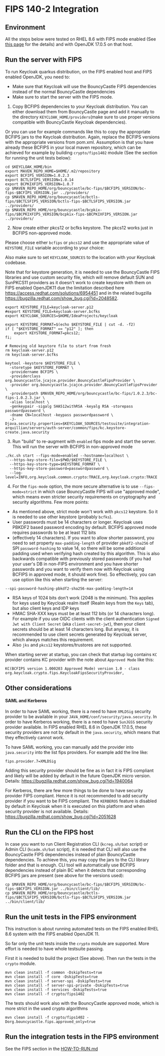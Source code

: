 FIPS 140-2 Integration
======================

Environment
-----------
All the steps below were tested on RHEL 8.6 with FIPS mode enabled (See [this page](https://access.redhat.com/documentation/en-us/red_hat_enterprise_linux/8/html/security_hardening/assembly_installing-a-rhel-8-system-with-fips-mode-enabled_security-hardening#doc-wrapper)
for the details) and with OpenJDK 17.0.5 on that host.

Run the server with FIPS
------------------------

To run Keycloak quarkus distribution, on the FIPS enabled host and FIPS enabled OpenJDK, you need to:
- Make sure that Keycloak will use the BouncyCastle FIPS dependencies instead of the normal BouncyCastle dependencies
- Make sure to start the server with the FIPS mode.

1) Copy BCFIPS dependencies to your Keycloak distribution. 
You can either download them from BouncyCastle page and add it manually to the directory `KEYCLOAK_HOME/providers`(make sure to
use proper versions compatible with BouncyCastle Keycloak dependencies).

Or you can use for example commands like this to copy the appropriate BCFIPS jars to the Keycloak distribution. Again, replace
the BCFIPS versions with the appropriate versions from pom.xml. Assumption is that you have already these BCFIPS in
your local maven repository, which can be achieved for example by building `crypto/fips1402` module (See the section for
running the unit tests below):

```
cd $KEYCLOAK_HOME/bin
export MAVEN_REPO_HOME=$HOME/.m2/repository
export BCFIPS_VERSION=1.0.2.3
export BCTLSFIPS_VERSION=1.0.14
export BCPKIXFIPS_VERSION=1.0.7
cp $MAVEN_REPO_HOME/org/bouncycastle/bc-fips/$BCFIPS_VERSION/bc-fips-$BCFIPS_VERSION.jar ../providers/
cp $MAVEN_REPO_HOME/org/bouncycastle/bctls-fips/$BCTLSFIPS_VERSION/bctls-fips-$BCTLSFIPS_VERSION.jar ../providers/
cp $MAVEN_REPO_HOME/org/bouncycastle/bcpkix-fips/$BCPKIXFIPS_VERSION/bcpkix-fips-$BCPKIXFIPS_VERSION.jar ../providers/
```

2) Now create either pkcs12 or bcfks keystore. The pkcs12 works just in BCFIPS non-approved mode.

Please choose either `bcfips` or `pkcs12` and use the appropriate value of `KEYSTORE_FILE` variable according to your choice:

Also make sure to set `KEYCLOAK_SOURCES` to the location with your Keycloak codebase.

Note that for keystore generation, it is needed to use the BouncyCastle FIPS libraries and use custom security file, which
will remove default SUN and SunPKCS11 providers as it doesn't work to create keystore with them on FIPS enabled OpenJDK11 due
the limitation described here https://access.redhat.com/solutions/6954451 and in the related bugzilla https://bugzilla.redhat.com/show_bug.cgi?id=2048582.
```
export KEYSTORE_FILE=keycloak-server.p12
#export KEYSTORE_FILE=keycloak-server.bcfks
export KEYCLOAK_SOURCES=$HOME/IdeaProjects/keycloak

export KEYSTORE_FORMAT=$(echo $KEYSTORE_FILE | cut -d. -f2)
if [ "$KEYSTORE_FORMAT" == "p12" ]; then
    export KEYSTORE_FORMAT=pkcs12;
fi;

# Removing old keystore file to start from fresh
rm keycloak-server.p12
rm keycloak-server.bcfks

keytool -keystore $KEYSTORE_FILE \
  -storetype $KEYSTORE_FORMAT \
  -providername BCFIPS \
  -providerclass org.bouncycastle.jcajce.provider.BouncyCastleFipsProvider \
  -provider org.bouncycastle.jcajce.provider.BouncyCastleFipsProvider \
  -providerpath $MAVEN_REPO_HOME/org/bouncycastle/bc-fips/1.0.2.3/bc-fips-1.0.2.3.jar \
  -alias localhost \
  -genkeypair -sigalg SHA512withRSA -keyalg RSA -storepass passwordpassword \
  -dname CN=localhost -keypass passwordpassword \
  -J-Djava.security.properties=$KEYCLOAK_SOURCES/testsuite/integration-arquillian/servers/auth-server/common/fips/kc.keystore-create.java.security
```

3) Run "build" to re-augment with `enabled` fips mode and start the server. This will run the server with BCFIPS in non-approved mode

```
./kc.sh start --fips-mode=enabled --hostname=localhost \
  --https-key-store-file=$PWD/$KEYSTORE_FILE \
  --https-key-store-type=$KEYSTORE_FORMAT \
  --https-key-store-password=passwordpassword \
  --log-level=INFO,org.keycloak.common.crypto:TRACE,org.keycloak.crypto:TRACE
```

4) For the `fips-mode` option, the more secure alternative is to use `--fips-mode=strict` in which case BouncyCastle FIPS will use "approved mode",
which means even stricter security requirements on cryptography and security algorithms. Few more points:
- As mentioned above, strict mode won't work with `pkcs12` keystore. So it is needed to use other keystore (probably `bcfks`).
- User passwords must be 14 characters or longer. Keycloak uses PBKDF2 based password encoding by default. BCFIPS approved mode requires passwords to be at least 112 bits 
- (effectively 14 characters). If you want to allow shorter password, you need to set property `max-padding-length` of
  provider `pbkdf2-sha256` of SPI `password-hashing` to value 14, so there will be some additional padding used when verifying hash created by this algorithm.
  This is also backwards compatible with previously stored passwords (if you had your user's DB in non-FIPS environment and you have shorter passwords and you
  want to verify them now with Keycloak using BCFIPS in approved mode, it should work fine). So effectively, you can use option like this when starting the server:
```
--spi-password-hashing-pbkdf2-sha256-max-padding-length=14
  ```
- RSA keys of 1024 bits don't work (2048 is the minimum). This applies for keys used by Keycloak realm itself (Realm keys from the `Keys` tab), but also client keys and IDP keys
- HMAC SHA-XXX keys must be at least 112 bits (or 14 characters long). For example if you use OIDC clients with the client
  authentication `Signed Jwt with Client Secret` (aka `client-secret-jwt`), then your client secrets should be at least 14 characters long.
  But anyway, it is recommended to use client secrets generated by Keycloak server, which always matches this requirement.
- Also `jks` and `pkcs12` keystores/trustores are not supported.

When starting server at startup, you can check that startup log contains `KC` provider contains KC provider with the note about `Approved Mode` like this:
```
KC(BCFIPS version 1.000203 Approved Mode) version 1.0 - class org.keycloak.crypto.fips.KeycloakFipsSecurityProvider,
```

Other considerations
--------------------
#### SAML and Kerberos
In order to have SAML working, there is a need to have `XMLDSig` security provider to be available in your `JAVA_HOME/conf/security/java.security`.
In order to have Kerberos working, there is a need to have `SunJGSS` security provider available. In FIPS enabled RHEL 8.6 in OpenJDK 17.0.5, these
security providers are not by default in the `java.security`, which means that they effectively cannot work.

To have SAML working, you can manually add the provider into `java.security` into the list fips providers. For example add the line like:
```
fips.provider.7=XMLDSig
```
Adding this security provider should be fine as in fact it is FIPS compliant and likely will be added by default in the future OpenJDK micro version.
Details: https://bugzilla.redhat.com/show_bug.cgi?id=1940064

For Kerberos, there are few more things to be done to have security provider FIPS compliant. Hence it is not recommended to add security provider
if you want to be FIPS compliant. The `KERBEROS` feature is disabled by default in Keycloak when it is executed on this platform and when security provider is not
available. Details: https://bugzilla.redhat.com/show_bug.cgi?id=2051628

Run the CLI on the FIPS host
----------------------------
In case you want to run Client Registration CLI (`kcreg.sh/bat` script) or Admin CLI (`kcadm.sh/bat` script), it is needed
that CLI will also use the BouncyCastle FIPS dependencies instead of plain BouncyCastle dependencies. To achieve this, you may copy the
jars to the CLI library folder and that is enough. CLI tool will automatically use BCFIPS dependencies instead of plain BC when
it detects that corresponding BCFIPS jars are present (see above for the versions used):
```
cp $MAVEN_REPO_HOME/org/bouncycastle/bc-fips/$BCFIPS_VERSION/bc-fips-$BCFIPS_VERSION.jar ../bin/client/lib/
cp $MAVEN_REPO_HOME/org/bouncycastle/bctls-fips/$BCTLSFIPS_VERSION/bctls-fips-$BCTLSFIPS_VERSION.jar ../bin/client/lib/
```

Run the unit tests in the FIPS environment
------------------------------------------
This instruction is about running automated tests on the FIPS enabled RHEL 8.6 system with the FIPS enabled OpenJDK 11.

So far only the unit tests inside the `crypto` module are supported. More effort is needed to have whole testsuite passing.

First it is needed to build the project (See above). Then run the tests in the `crypto` module.
```
mvn clean install -f common -DskipTests=true
mvn clean install -f core -DskipTests=true
mvn clean install -f server-spi -DskipTests=true
mvn clean install -f server-spi-private -DskipTests=true
mvn clean install -f services -DskipTests=true
mvn clean install -f crypto/fips1402
```

The tests should work also with the BouncyCastle approved mode, which is more strict in the used crypto algorithms
```
mvn clean install -f crypto/fips1402 -Dorg.bouncycastle.fips.approved_only=true
```

Run the integration tests in the FIPS environment
-------------------------------------------------
See the FIPS section in the [HOW-TO-RUN.md](../testsuite/integration-arquillian/HOW-TO-RUN.md)
